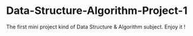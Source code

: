 # Data-Structure-Algorithm-Project-1
The first mini project kind of Data Structure &amp; Algorithm subject. Enjoy it !
